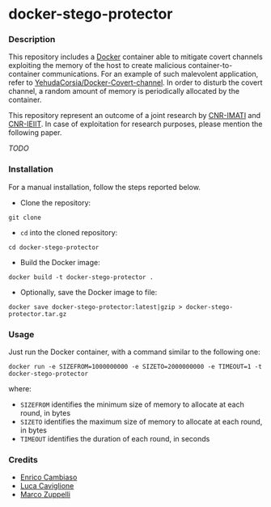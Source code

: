 # docker-stego-protector

### Description ###

This repository includes a [Docker](https://www.docker.com) container able to mitigate covert channels exploiting the memory of the host to create malicious container-to-container communications.
For an example of such malevolent application, refer to [YehudaCorsia/Docker-Covert-channel](https://github.com/YehudaCorsia/Docker-Covert-channel).
In order to disturb the covert channel, a random amount of memory is periodically allocated by the container.

This repository represent an outcome of a joint research by [CNR-IMATI](https://imati.cnr.it) and [CNR-IEIIT](https://www.ieiit.cnr.it).
In case of exploitation for research purposes, please mention the following paper.

*TODO*

### Installation ###

For a manual installation, follow the steps reported below.

* Clone the repository:
```
git clone 
```
* `cd` into the cloned repository:
```
cd docker-stego-protector
```
* Build the Docker image:
```
docker build -t docker-stego-protector .
```
* Optionally, save the Docker image to file:
```
docker save docker-stego-protector:latest|gzip > docker-stego-protector.tar.gz
```

### Usage ###

Just run the Docker container, with a command similar to the following one:
```
docker run -e SIZEFROM=1000000000 -e SIZETO=2000000000 -e TIMEOUT=1 -t docker-stego-protector
```
where:
* `SIZEFROM` identifies the minimum size of memory to allocate at each round, in bytes
* `SIZETO` identifies the maximum size of memory to allocate at each round, in bytes
* `TIMEOUT` identifies the duration of each round, in seconds

### Credits ###

* [Enrico Cambiaso](https://www.ieiit.cnr.it/people/Cambiaso-Enrico)
* [Luca Caviglione](https://www.cnr.it/#)
* [Marco Zuppelli](https://www.cnr.it/#)

